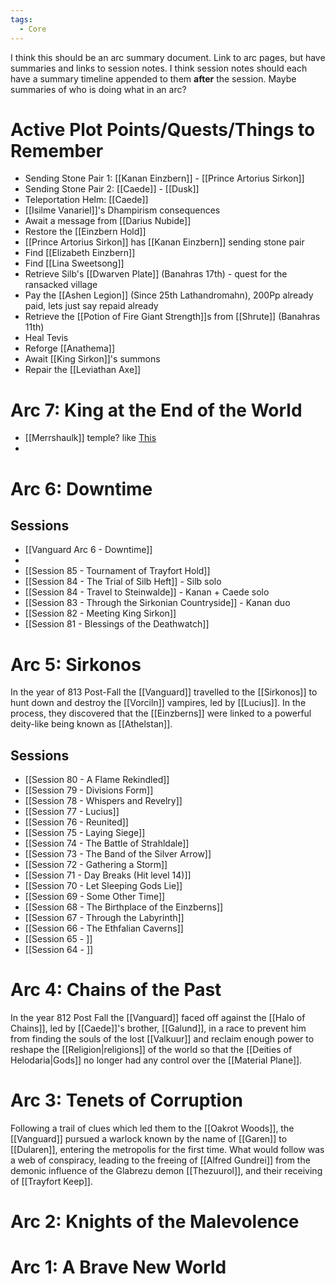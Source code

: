```yaml
---
tags:
  - Core
---
```

I think this should be an arc summary document. Link to arc pages, but have summaries and links to session notes. I think session notes should each have a summary timeline appended to them **after** the session. Maybe summaries of who is doing what in an arc?
# Active Plot Points/Quests/Things to Remember
- Sending Stone Pair 1: [[Kanan Einzbern]] - [[Prince Artorius Sirkon]]
- Sending Stone Pair 2: [[Caede]] - [[Dusk]]
- Teleportation Helm: [[Caede]]
- [[Isilme Vanariel]]'s Dhampirism consequences
- Await a message from [[Darius Nubide]]
- Restore the [[Einzbern Hold]]
- [[Prince Artorius Sirkon]] has [[Kanan Einzbern]] sending stone pair
- Find [[Elizabeth Einzbern]]
- Find [[Lina Sweetsong]]
- Retrieve Silb's [[Dwarven Plate]] (Banahras 17th) - quest for the ransacked village
- Pay the [[Ashen Legion]] (Since 25th Lathandromahn), 200Pp already paid, lets just say repaid already
- Retrieve the [[Potion of Fire Giant Strength]]s from [[Shrute]] (Banahras 11th)
- Heal Tevis
- Reforge [[Anathema]]
- Await [[King Sirkon]]'s summons
- Repair the [[Leviathan Axe]]
# Arc 7: King at the End of the World
- [[Merrshaulk]] temple? like [This](https://forgottenrealms.fandom.com/wiki/Merrshaulk)
- 
# Arc 6: Downtime

## Sessions
- [[Vanguard Arc 6 - Downtime]]
- 
- [[Session 85 - Tournament of Trayfort Hold]]
- [[Session 84 - The Trial of Silb Heft]] - Silb solo
- [[Session 84 - Travel to Steinwalde]] - Kanan + Caede solo
- [[Session 83 - Through the Sirkonian Countryside]] - Kanan duo
- [[Session 82 - Meeting King Sirkon]]
- [[Session 81 - Blessings of the Deathwatch]]
# Arc 5: Sirkonos
In the year of 813 Post-Fall the [[Vanguard]] travelled to the [[Sirkonos]] to hunt down and destroy the [[Vorciln]] vampires, led by [[Lucius]]. In the process, they discovered that the [[Einzberns]] were linked to a powerful deity-like being known as [[Athelstan]].
## Sessions
- [[Session 80 - A Flame Rekindled]]
- [[Session 79 - Divisions Form]]
- [[Session 78 - Whispers and Revelry]]
- [[Session 77 - Lucius]]
- [[Session 76 - Reunited]]
- [[Session 75 - Laying Siege]]
- [[Session 74 - The Battle of Strahldale]]
- [[Session 73 - The Band of the Silver Arrow]]
- [[Session 72 - Gathering a Storm]]
- [[Session 71 - Day Breaks (Hit level 14)]]
- [[Session 70 - Let Sleeping Gods Lie]]
- [[Session 69 - Some Other Time]]
- [[Session 68 - The Birthplace of the Einzberns]]
- [[Session 67 - Through the Labyrinth]]
- [[Session 66 - The Ethfalian Caverns]]
- [[Session 65 - ]]
- [[Session 64 - ]]
# Arc 4: Chains of the Past
In the year 812 Post Fall the [[Vanguard]] faced off against the [[Halo of Chains]], led by [[Caede]]'s brother, [[Galund]], in a race to prevent him from finding the souls of the lost [[Valkuur]] and reclaim enough power to reshape the [[Religion|religions]] of the world so that the [[Deities of Helodaria|Gods]] no longer had any control over the [[Material Plane]].

# Arc 3: Tenets of Corruption
Following a trail of clues which led them to the [[Oakrot Woods]], the [[Vanguard]] pursued a warlock known by the name of [[Garen]] to [[Dularen]], entering the metropolis for the first time. What would follow was a web of conspiracy, leading to the freeing of [[Alfred Gundrei]] from the demonic influence of the Glabrezu demon [[Thezuurol]], and their receiving of [[Trayfort Keep]].
# Arc 2: Knights of the Malevolence
# Arc 1: A Brave New World
